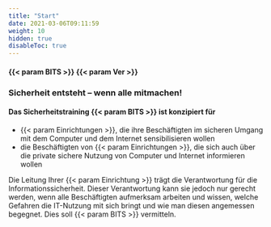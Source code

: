 ```yaml
---
title: "Start"
date: 2021-03-06T09:11:59
weight: 10
hidden: true
disableToc: true
---
```


#### {{< param BITS >}} {{< param Ver >}} 

### Sicherheit entsteht – wenn alle mitmachen!

#### Das Sicherheitstraining {{< param BITS >}} ist konzipiert für

  * {{< param Einrichtungen >}}, die ihre Beschäftigten im sicheren Umgang mit dem Computer und dem Internet sensibilisieren wollen
  * die Beschäftigten von {{< param Einrichtungen >}}, die sich auch über die private sichere Nutzung von Computer und Internet informieren wollen

    

Die Leitung Ihrer {{< param Einrichtung >}} trägt die Verantwortung für die Informationssicherheit. Dieser Verantwortung kann sie jedoch nur gerecht werden, wenn alle Beschäftigten aufmerksam arbeiten und wissen, welche Gefahren die IT-Nutzung mit sich bringt und wie man diesen angemessen begegnet. Dies soll {{< param BITS >}} vermitteln.
